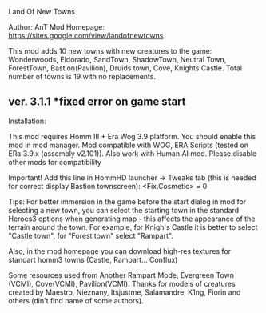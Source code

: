 Land Of New Towns

Author:   	AnT
Mod Homepage:	https://sites.google.com/view/landofnewtowns

This mod adds 10 new towns with new creatures to the game:  Wonderwoods, Eldorado, SandTown, ShadowTown, Neutral Town, ForestTown, Bastion(Pavilion), Druids town, Cove, Knights Castle. Total number of towns is 19 with no replacements.

ver. 3.1.1
*fixed error on game start
-------------------------------
Installation:

This mod requires Homm III + Era Wog 3.9 platform.    You should enable this mod in mod manager. Mod compatible with WOG, ERA Scripts (tested on ERa 3.9.x (assembly v2.101)). Also work with Human AI mod.   Please disable other mods for compatibility

Important! Add this line in HommHD launcher -> Tweaks tab  (this is needed for correct display  Bastion townscreen):
<Fix.Cosmetic> = 0 




Tips:
For better immersion in the game before the start dialog in mod for selecting a new town, you can select the starting town in the standard Heroes3 options when generating map - this affects the appearance of the terrain around the town. For example, for Knigh's Castle it is better to select "Castle town", for "Forest town" select "Rampart".

Also, in the mod homepage you can download high-res textures for standart homm3 towns (Castle, Rampart... Conflux)


Some resources used from Another Rampart Mode, Evergreen Town (VCMI), Cove(VCMI), Pavilion(VCMI). Thanks for models of creatures created by Maestro, Nieznany, Itsjustme, Salamandre, K1ng, Fiorin and others (din't find name of some authors).